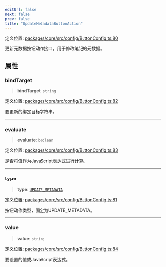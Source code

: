 ```yaml
---
editUrl: false
next: false
prev: false
title: "UpdateMetadataButtonAction"
---
```


定义位置: [packages/core/src/config/ButtonConfig.ts:80](https://github.com/mProjectsCode/obsidian-meta-bind-plugin/blob/6e87907d27dd07b6437b63c980b11d2bfef62599/packages/core/src/config/ButtonConfig.ts#L80)

更新元数据按钮动作接口，用于修改笔记的元数据。

## 属性

### bindTarget

> **bindTarget**: `string`

定义位置: [packages/core/src/config/ButtonConfig.ts:82](https://github.com/mProjectsCode/obsidian-meta-bind-plugin/blob/6e87907d27dd07b6437b63c980b11d2bfef62599/packages/core/src/config/ButtonConfig.ts#L82)

要更新的绑定目标字符串。

***

### evaluate

> **evaluate**: `boolean`

定义位置: [packages/core/src/config/ButtonConfig.ts:83](https://github.com/mProjectsCode/obsidian-meta-bind-plugin/blob/6e87907d27dd07b6437b63c980b11d2bfef62599/packages/core/src/config/ButtonConfig.ts#L83)

是否将值作为JavaScript表达式进行计算。

***

### type

> **type**: [`UPDATE_METADATA`](/obsidian-meta-bind-plugin-docs/api/enumerations/buttonactiontype/#update_metadata)

定义位置: [packages/core/src/config/ButtonConfig.ts:81](https://github.com/mProjectsCode/obsidian-meta-bind-plugin/blob/6e87907d27dd07b6437b63c980b11d2bfef62599/packages/core/src/config/ButtonConfig.ts#L81)

按钮动作类型，固定为UPDATE_METADATA。

***

### value

> **value**: `string`

定义位置: [packages/core/src/config/ButtonConfig.ts:84](https://github.com/mProjectsCode/obsidian-meta-bind-plugin/blob/6e87907d27dd07b6437b63c980b11d2bfef62599/packages/core/src/config/ButtonConfig.ts#L84)

要设置的值或JavaScript表达式。
